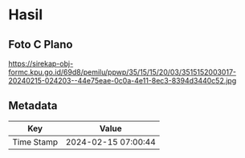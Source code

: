 # Hasil

## Foto C Plano

https://sirekap-obj-formc.kpu.go.id/69d8/pemilu/ppwp/35/15/15/20/03/3515152003017-20240215-024203--44e75eae-0c0a-4e11-8ec3-8394d3440c52.jpg


## Metadata

| Key        | Value               |
| ---------- | ------------------- |
| Time Stamp | 2024-02-15 07:00:44 |



